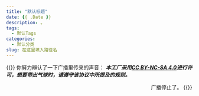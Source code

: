 ```yaml
---
title: "默认标题"
date: {{ .Date }}
description: 。
tags:
  - 默认Tags
categories:
  - 默认分类
slug: 在这里填入路径名
---
```

{{<card>}}
你努力辨认了一下广播里传来的声音：
***本工厂采用[CC BY-NC-SA 4.0](https://creativecommons.org/licenses/by-nc-sa/4.0/deed.zh-hans)进行许可，想要带出气球时，请遵守该协议中所提及的规则。***
<div style="text-align: right;">
广播停止了。
{{</card>}}